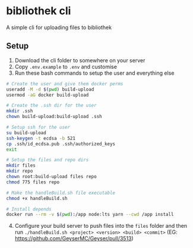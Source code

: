 # bibliothek cli
A simple cli for uploading files to bibliothek

## Setup
1. Download the cli folder to somewhere on your server
2. Copy `.env.example` to `.env` and customise
3. Run these bash commands to setup the user and everything else
```bash
# Create the user and give them docker perms
useradd -M -d $(pwd) build-upload
usermod -aG docker build-upload

# Create the .ssh dir for the user
mkdir .ssh
chown build-upload:build-upload .ssh

# Setup ssh for the user
su build-upload
ssh-keygen -t ecdsa -b 521
cp .ssh/id_ecdsa.pub .ssh/authorized_keys
exit

# Setup the files and repo dirs
mkdir files
mkdir repo
chown root:build-upload files repo
chmod 775 files repo

# Make the handleBuild.sh file executable
chmod +x handleBuild.sh

# Install depends
docker run --rm -v $(pwd):/app node:lts yarn --cwd /app install
```
4. Configure your build server to push files into the `files` folder and then run `./handleBuild.sh <project> <version> <build> <commit>` (EG: https://github.com/GeyserMC/Geyser/pull/3513)
